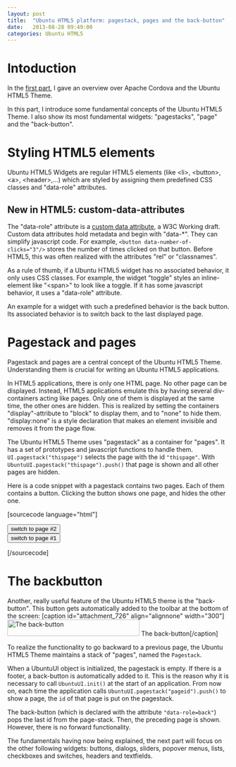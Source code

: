 ```yaml
---
layout: post
title:  "Ubuntu HTML5 platform: pagestack, pages and the back-button"
date:   2013-08-28 09:49:00
categories: Ubuntu HTML5
---
```

<h1>Intoduction</h1>
In the <a href="taming-the-ubuntu-html5-platform-part1/">first part</a>, I gave an overview over Apache Cordova and the Ubuntu HTML5 Theme.

In this part, I introduce some fundamental concepts of the Ubuntu HTML5 Theme. I also show its most fundamental widgets: "pagestacks", "page" and the "back-button".
<h1>Styling HTML5 elements</h1>
Ubuntu HTML5 Widgets are regular HTML5 elements (like &lt;li&gt;, &lt;button&gt;, &lt;a&gt;, &lt;header&gt;,...) which are styled by assigning them predefined CSS classes and "data-role" attributes.

<div class="box">
<h2>New in HTML5: custom-data-attributes</h2>
<p>The "data-role" attribute is a <a href="http://www.w3.org/TR/2011/WD-html5-20110525/elements.html#embedding-custom-non-visible-data-with-the-data-attributes">custom data attribute</a>, a W3C Working draft. Custom data attributes hold metadata and begin with "data-*". They can simplify javascript code. For example, <code>&lt;button data-number-of-clicks="3"/&gt;</code> stores the number of times clicked on that button. Before HTML5, this was often realized with the attributes "rel" or "classnames".</p>
</div>

As a rule of thumb, if a Ubuntu HTML5 widget has no associated behavior, it only uses CSS classes. For example, the widget "toggle" styles an inline-element like "&lt;span&gt;" to look like a toggle. If it has some javascript behavior, it uses a "data-role" attribute.

An example for a widget with such a predefined behavior is the back button. Its associated behavior is to switch back to the last displayed page.
<h1 id="pagestack">Pagestack and pages</h1>
Pagestack and pages are a central concept of the Ubuntu HTML5 Theme. Understanding them is crucial for writing an Ubuntu HTML5 applications.

In HTML5 applications, there is only one HTML page. No other page can be displayed. Instead, HTML5 applications emulate this by having several div-containers acting like pages. Only one of them is displayed at the same time, the other ones are hidden. This is realized by setting the containers "display"-attribute to "block" to display them, and to "none" to hide them. "display:none" is a style declaration that makes an element invisible and removes it from the page flow.

The Ubuntu HTML5 Theme uses "pagestack" as a container for "pages". It has a set of prototypes and javascript functions to handle them. <code>UI.pagestack("thispage")</code> selects the page with the id <code>"thispage"</code>. With <code>UbuntuUI.pagestack("thispage").push()</code> that page is shown and all other pages are hidden.

Here is a code snippet with a pagestack contains two pages. Each of them contains a button. Clicking the button shows one page, and hides the other one.

[sourcecode language="html"]
<!DOCTYPE html>
<html>
  <head>
    <meta charset="utf-8">
    <link href="/usr/share/ubuntu-html5-theme/0.1/ambiance/css/appTemplate.css" rel="stylesheet"/>
    <script src="/usr/share/ubuntu-html5-theme/0.1/ambiance/js/core.js"></script>
    <script src="/usr/share/ubuntu-html5-theme/0.1/ambiance/js/pagestacks.js"></script>
    <script src="/usr/share/cordova-ubuntu-2.8/www/cordova-2.8.js"></script>
  </head>

  <body>
    <div data-role="pagestack">
      <div data-role="page" id="firstpage">
      <button id="button1">switch to page #2</button>
    </div>
    <div data-role="page" id="secondpage">
      <button id="button2">switch to page #1</button>
    </div>
  </div>
  <script>
// initializes the Ubuntu HTML5 Theme
var UI = new UbuntuUI();
UI.init();

var button1 = document.getElementById("button1");
button1.addEventListener("click", function() {
  UI.pagestack.push("secondpage");
});

var button2 = document.getElementById("button2");
button2.addEventListener("click", function() {
  UI.pagestack.push("firstpage");
});
</script>
</body>
</html>
[/sourcecode]

<h1 id="backbutton">The backbutton</h1>
Another, really useful feature of the Ubuntu HTML5 theme is the "back-button". This button gets automatically added to the toolbar at the bottom of the screen:
[caption id="attachment_726" align="alignnone" width="300"]<a href="http://daniel-beck.org/wp-content/uploads/Backbutton.png"><img src="http://daniel-beck.org/wp-content/uploads/Backbutton-300x37.png" alt="The back-button" width="300" height="37" class="size-medium wp-image-726" /></a> The back-button[/caption]

To realize the functionality to go backward to a previous page, the Ubuntu HTML5 Theme maintains a stack of "pages", named the <code>Pagestack</code>.

When a UbuntuUI object is initialized, the pagestack is empty. If there is a footer, a back-button is automatically added to it. This is the reason why it is necessary to call <code>UbuntuUI.init()</code> at the start of an application.
From now on, each time the application calls <code>UbuntuUI.pagestack("pageid").push()</code> to show a page, the <code>id</code> of that page is put on the pagestack.

The back-button (which is declared with the attribute <code>"data-role=back"</code>) pops the last id from the page-stack. Then, the preceding page is shown. However, there is no forward functionality.

The fundamentals having now being explained, the next part will focus on the other following widgets: buttons, dialogs, sliders, popover menus, lists, checkboxes and switches, headers and textfields.